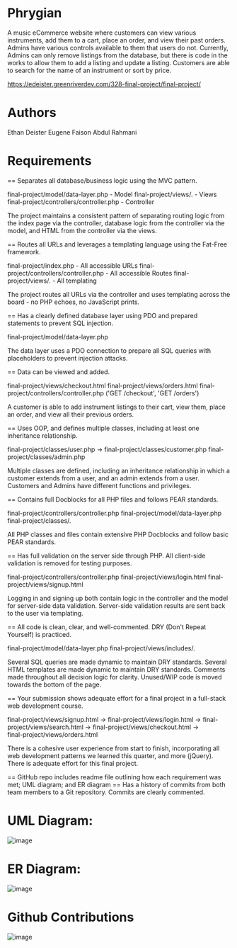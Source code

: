 # Phrygian
A music eCommerce website where customers can view various instruments, add them to a cart, place an order, and view their past orders. Admins have various controls available to them that users do not. Currently, Admins can only remove listings from the database, but there is code in the works to allow them to add a listing and update a listing. Customers are able to search for the name of an instrument or sort by price. 

https://edeister.greenriverdev.com/328-final-project/final-project/

# Authors
Ethan Deister
Eugene Faison
Abdul Rahmani

# Requirements
== Separates all database/business logic using the MVC pattern.


final-project/model/data-layer.php  - Model
final-project/views/.  - Views
final-project/controllers/controller.php - Controller

The project maintains a consistent pattern of separating routing logic from the index page via the controller, database logic from the controller via the model, and HTML from the controller via the views.

== Routes all URLs and leverages a templating language using the Fat-Free framework.

final-project/index.php - All accessible URLs
final-project/controllers/controller.php - All accessible Routes
final-project/views/. - All templating

The project routes all URLs via the controller and uses templating across the board - no PHP echoes, no JavaScript prints.

== Has a clearly defined database layer using PDO and prepared statements to prevent SQL injection.

final-project/model/data-layer.php

The data layer uses a PDO connection to prepare all SQL queries with placeholders to prevent injection attacks.

== Data can be viewed and added.

final-project/views/checkout.html
final-project/views/orders.html
final-project/controllers/controller.php ('GET /checkout', 'GET /orders')

A customer is able to add instrument listings to their cart, view them, place an order, and view all their previous orders.

== Uses OOP, and defines multiple classes, including at least one inheritance relationship.

final-project/classes/user.php 
    ->
      final-project/classes/customer.php
      final-project/classes/admin.php

Multiple classes are defined, including an inheritance relationship in which a customer extends from a user, and an admin extends from a user. Customers and Admins have different functions and privileges.

== Contains full Docblocks for all PHP files and follows PEAR standards.

final-project/controllers/controller.php
final-project/model/data-layer.php
final-project/classes/.

All PHP classes and files contain extensive PHP Docblocks and follow basic PEAR standards.

== Has full validation on the server side through PHP. All client-side validation is removed for testing purposes.

final-project/controllers/controller.php
final-project/views/login.html
final-project/views/signup.html

Logging in and signing up both contain logic in the controller and the model for server-side data validation. Server-side validation results are sent back to the user via templating.

== All code is clean, clear, and well-commented. DRY (Don't Repeat Yourself) is practiced.

final-project/model/data-layer.php
final-project/views/includes/.

Several SQL queries are made dynamic to maintain DRY standards.
Several HTML templates are made dynamic to maintain DRY standards.
Comments made throughout all decision logic for clarity.
Unused/WIP code is moved towards the bottom of the page.

== Your submission shows adequate effort for a final project in a full-stack web development course.

final-project/views/signup.html 
  ->
    final-project/views/login.html
      ->
        final-project/views/search.html
          ->
            final-project/views/checkout.html
              ->    
                final-project/views/orders.html

There is a cohesive user experience from start to finish, incorporating all web development patterns we learned this quarter, and more (jQuery). There is adequate effort for this final project.

== GitHub repo includes readme file outlining how each requirement was met; UML diagram; and ER diagram
== Has a history of commits from both team members to a Git repository. Commits are clearly commented.
# UML Diagram:
![image](https://github.com/eDeister/final-project/assets/104542550/d141b8d8-c9f7-4e8a-891d-490f5ccda74b)
# ER Diagram:
![image](https://github.com/eDeister/final-project/assets/104542550/c6a52697-10cd-4c46-b11a-d597e79d6d13)
# Github Contributions
![image](https://github.com/eDeister/final-project/assets/104542550/80b6c0f4-4de7-4da3-b4da-5017507d756f)
